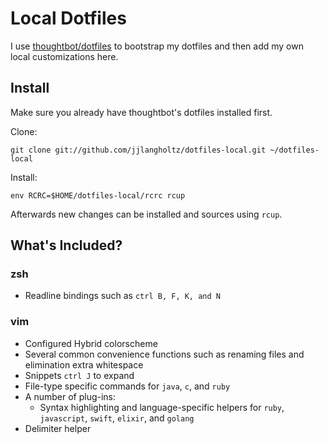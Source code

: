 Local Dotfiles
==============

I use [thoughtbot/dotfiles](https://github.com/thoughtbot/dotfiles) to bootstrap
my dotfiles and then add my own local customizations here.

Install
-------

Make sure you already have thoughtbot's dotfiles installed first.

Clone:

    git clone git://github.com/jjlangholtz/dotfiles-local.git ~/dotfiles-local

Install:

    env RCRC=$HOME/dotfiles-local/rcrc rcup

Afterwards new changes can be installed and sources using `rcup`.

What's Included?
----------------
### zsh
* Readline bindings such as `ctrl B, F, K, and N`

### vim
* Configured Hybrid colorscheme
* Several common convenience functions such as renaming files and elimination extra whitespace
* Snippets `ctrl J` to expand
* File-type specific commands for `java`, `c`, and `ruby`
* A number of plug-ins:
    * Syntax highlighting and language-specific helpers for `ruby`, `javascript`, `swift`, `elixir`, and `golang`
* Delimiter helper
